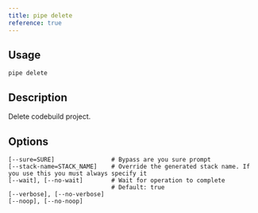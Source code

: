 ```yaml
---
title: pipe delete
reference: true
---
```


## Usage

    pipe delete

## Description

Delete codebuild project.


## Options

```
[--sure=SURE]                # Bypass are you sure prompt
[--stack-name=STACK_NAME]    # Override the generated stack name. If you use this you must always specify it
[--wait], [--no-wait]        # Wait for operation to complete
                             # Default: true
[--verbose], [--no-verbose]  
[--noop], [--no-noop]        
```

